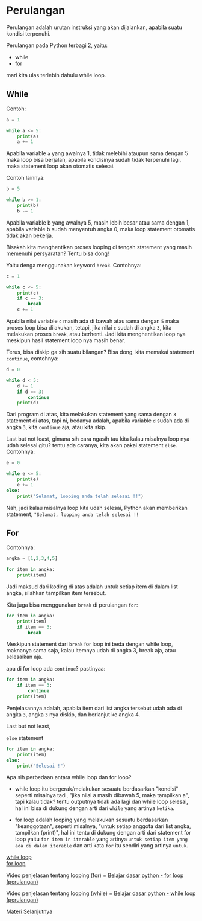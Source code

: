 # Perulangan

Perulangan adalah urutan instruksi yang akan dijalankan, apabila suatu kondisi terpenuhi.

Perulangan pada Python terbagi 2, yaitu:
- while
- for

mari kita ulas terlebih dahulu while loop.

## While

Contoh:

```python
a = 1

while a <= 5:
    print(a)
    a += 1
```

Apabila variable `a` yang awalnya 1, tidak melebihi ataupun sama dengan 5 maka loop bisa berjalan, apabila kondisinya sudah tidak terpenuhi lagi, maka statement loop akan otomatis selesai.

Contoh lainnya:

```python
b = 5

while b >= 1:
    print(b)
    b -= 1
```

Apabila variable b yang awalnya 5, masih lebih besar atau sama dengan 1, apabila variable b sudah menyentuh angka 0, maka loop statement otomatis tidak akan bekerja.

Bisakah kita menghentikan proses looping di tengah statement yang masih memenuhi persyaratan?
Tentu bisa dong!

Yaitu denga menggunakan keyword ```break```. Contohnya:

```python
c = 1

while c <= 5:
    print(c)
    if c == 3:
        break
    c += 1
```

Apabila nilai variable `c` masih ada di bawah atau sama dengan `5` maka proses loop bisa dilakukan, tetapi, jika nilai `c` sudah di angka `3`, kita melakukan proses ```break```, atau berhenti. Jadi kita menghentikan loop nya meskipun hasil statement loop nya masih benar.

Terus, bisa diskip ga sih suatu bilangan? Bisa dong, kita memakai statement ```continue```, contohnya:

```python
d = 0

while d < 5:
    d += 1
    if d == 3:
        continue
    print(d)
```

Dari program di atas, kita melakukan statement yang sama dengan `3` statement di atas, tapi ni, bedanya adalah, apabila variable `d` sudah ada di angka `3`, kita ```continue``` aja, atau kita skip.

Last but not least, gimana sih cara ngasih tau kita kalau misalnya loop nya udah selesai gitu? tentu ada caranya, kita akan pakai statement ```else```. Contohnya:

```python
e = 0

while e <= 5:
    print(e)
    e += 1
else:
    print("Selamat, looping anda telah selesai !!")
```

Nah, jadi kalau misalnya loop kita udah selesai, Python akan memberikan statement, `"Selamat, looping anda telah selesai !!`


## For

Contohnya:

```python
angka = [1,2,3,4,5]

for item in angka:
    print(item)
```

Jadi maksud dari koding di atas adalah untuk setiap item di dalam list angka, silahkan tampilkan item tersebut.

Kita juga bisa menggunakan `break` di perulangan `for`:

```python
for item in angka:
    print(item)
    if item == 3:
        break
```

Meskipun statement dari `break` for loop ini beda dengan while loop, maknanya sama saja, kalau itemnya udah di angka 3, break aja, atau selesaikan aja.

apa di for loop ada ```continue```? pastinyaa:

```python
for item in angka:
    if item == 3:
        continue
    print(item)
```

Penjelasannya adalah, apabila item dari list angka tersebut udah ada di angka `3`, angka `3` nya diskip, dan berlanjut ke angka 4.

Last but not least,

```else``` statement

```python
for item in angka:
    print(item)
else:
    print("Selesai !")
```


Apa sih perbedaan antara while loop dan for loop?

- while loop itu bergerak/melakukan sesuatu berdasarkan "kondisi" seperti misalnya tadi, "jika nilai a masih dibawah 5, maka tampilkan a", tapi kalau tidak? tentu outputnya tidak ada lagi dan while loop selesai, hal ini bisa di dukung dengan arti dari ```while``` yang artinya ```ketika```.

- for loop adalah looping yang melakukan sesuatu berdasarkan "keanggotaan", seperti misalnya, "untuk setiap anggota dari list angka, tampilkan (print)", hal ini tentu di dukung dengan arti dari statement for loop yaitu ```for item in iterable``` yang artinya ```untuk setiap item yang ada di dalam iterable``` dan arti kata ```for``` itu sendiri yang artinya ```untuk```.


<a href="https://github.com/bellshade/Python/blob/task/loop/Basic/looping/while_loop.py">while loop</a><br>
<a href="https://github.com/bellshade/Python/blob/task/loop/Basic/looping/for_loop.py">for loop</a>

Video penjelasan tentang looping (for) = [Belajar dasar python - for loop (perulangan)](https://www.youtube.com/watch?v=Z4qfMhx4XzQ&list=PLZS-MHyEIRo59lUBwU-XHH7Ymmb04ffOY&index=25)

Video penjelasan tentang looping (while) = [Belajar dasar python - while loop (perulangan)](https://www.youtube.com/watch?v=ZupffvoCChQ&list=PLZS-MHyEIRo59lUBwU-XHH7Ymmb04ffOY&index=26)

[Materi Selanjutnya](../09_fungsi)
